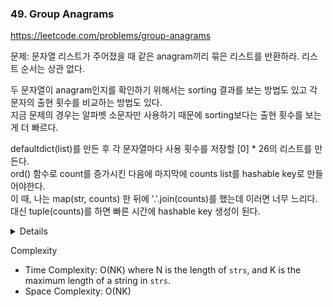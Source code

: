### 49. Group Anagrams

https://leetcode.com/problems/group-anagrams

문제: 문자열 리스트가 주어졌을 때 같은 anagram끼리 묶은 리스트를 반환하라. 리스트 순서는 상관 없다.

두 문자열이 anagram인지를 확인하기 위해서는 sorting 결과를 보는 방법도 있고 각 문자의 출현 횟수를 비교하는 방법도 있다.   
지금 문제의 경우는 알파벳 소문자만 사용하기 때문에 sorting보다는 출현 횟수를 보는 게 더 빠르다.

defaultdict(list)를 만든 후 각 문자열마다 사용 횟수를 저장할 [0] * 26의 리스트를 만든다.   
ord() 함수로 count를 증가시킨 다음에 마지막에 counts list를 hashable key로 만들어야한다.   
이 때, 나는 map(str, counts) 한 뒤에 '.'.join(counts)를 했는데 이러면 너무 느리다.   
대신 tuple(counts)를 하면 빠른 시간에 hashable key 생성이 된다.

<details>

```py
    def groupAnagrams(self, strs: List[str]) -> List[List[str]]:
        ans = []
        d = defaultdict(list)
        for s in strs:
            cur = [0] * 26  # only lowercases
            for c in s:
                cur[ord(c)-ord('a')] += 1
            d[tuple(cur)].append(s)

        for k in d:
            ans.append(d[k])
        return ans
```

</details>


Complexity
- Time Complexity: O(NK) where N is the length of `strs`, and K is the maximum length of a string in `strs`.
- Space Complexity: O(NK)

